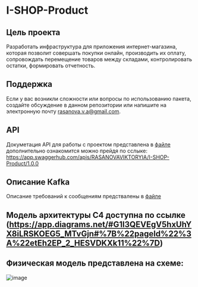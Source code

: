 # I-SHOP-Product
## Цель проекта
Разработать инфраструктура для приложения интернет-магазина, которая позволит совершать покупки онлайн, производить их оплату, сопровождать перемещение товаров между складами, контролировать остатки, формировать отчетность.

## Поддержка
Если у вас возникли сложности или вопросы по использованию пакета, создайте обсуждение в данном репозитории или напишите на электронную почту rasanova.v.a@gmail.com.

## API
Докуметация API для работы с проектом представлена в [файле](https://github.com/VikaRasanova/I-SHOP-Product/blob/main/API/Swagger) дополнительно ознакомится можно прейдя по сслыке: https://app.swaggerhub.com/apis/RASANOVAVIKTORYIA/I-SHOP-Product/1.0.0

## Описание Кafka
Описание требований к сообщениям предствалены в [файле](https://github.com/VikaRasanova/I-SHOP-Product/blob/main/Kafka/Requirements)

## Модель архитектуры C4 доступна по ссылке (https://app.diagrams.net/#G1l3QEVEgV5hxUhYX8iLRSKOEG5_MTvGjn#%7B%22pageId%22%3A%22etEh2EP_2_HESVDKXk11%22%7D)

## Физическая модель представлена на схеме:
![image](https://github.com/user-attachments/assets/361f0dfb-58df-43e4-b2ad-1dfc867360c6)
